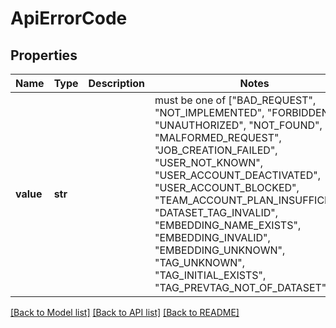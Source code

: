 # ApiErrorCode

## Properties
Name | Type | Description | Notes
------------ | ------------- | ------------- | -------------
**value** | **str** |  |  must be one of ["BAD_REQUEST", "NOT_IMPLEMENTED", "FORBIDDEN", "UNAUTHORIZED", "NOT_FOUND", "MALFORMED_REQUEST", "JOB_CREATION_FAILED", "USER_NOT_KNOWN", "USER_ACCOUNT_DEACTIVATED", "USER_ACCOUNT_BLOCKED", "TEAM_ACCOUNT_PLAN_INSUFFICIENT", "DATASET_TAG_INVALID", "EMBEDDING_NAME_EXISTS", "EMBEDDING_INVALID", "EMBEDDING_UNKNOWN", "TAG_UNKNOWN", "TAG_INITIAL_EXISTS", "TAG_PREVTAG_NOT_OF_DATASET", ]

[[Back to Model list]](../README.md#documentation-for-models) [[Back to API list]](../README.md#documentation-for-api-endpoints) [[Back to README]](../README.md)


